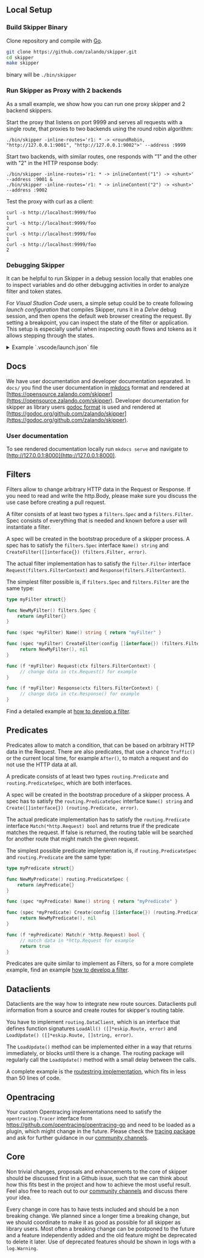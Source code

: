 ## Local Setup

### Build Skipper Binary

Clone repository and compile with [Go](https://golang.org/dl).

```sh
git clone https://github.com/zalando/skipper.git
cd skipper
make skipper
```

binary will be `./bin/skipper`

### Run Skipper as Proxy with 2 backends

As a small example, we show how you can run one proxy skipper and 2
backend skippers.

Start the proxy that listens on port 9999 and serves all requests with a single route, that
proxies to two backends using the round robin algorithm:
```
./bin/skipper -inline-routes='r1: * -> <roundRobin, "http://127.0.0.1:9001", "http://127.0.0.1:9002">' --address :9999
```

Start two backends, with similar routes, one responds with "1" and the
other with "2" in the HTTP response body:
```
./bin/skipper -inline-routes='r1: * -> inlineContent("1") -> <shunt>' --address :9001 &
./bin/skipper -inline-routes='r1: * -> inlineContent("2") -> <shunt>' --address :9002
```

Test the proxy with curl as a client:
```
curl -s http://localhost:9999/foo
1
curl -s http://localhost:9999/foo
2
curl -s http://localhost:9999/foo
1
curl -s http://localhost:9999/foo
2
```

### Debugging Skipper

It can be helpful to run Skipper in a debug session locally that enables one to inspect variables and do other debugging activities in order to analyze filter and token states.

For *Visual Studion Code* users, a simple setup could be to create following *launch configuration* that compiles Skipper, runs it in a *Delve* debug session, and then opens the default web browser creating the request. By setting a breakpoint, you can inspect the state of the filter or application. This setup is especially useful when inspecting *oauth* flows and tokens as it allows stepping through the states.

<details>
<summary>Example `.vscode/launch.json` file</summary>

```json
{
    "version": "0.2.0",
    "configurations": [
        {
            "name": "Launch Package",
            "type": "go",
            "request": "launch",
            "mode": "debug",
            "program": "${workspaceFolder}/cmd/skipper/main.go",
            "args": [
                "-application-log-level=debug",
                "-address=:9999",
                "-inline-routes=PathSubtree(\"/\") -> inlineContent(\"Hello World\") -> <shunt>",
               // example OIDC setup, using https://developer.microsoft.com/en-us/microsoft-365/dev-program
               //  "-oidc-secrets-file=${workspaceFolder}/.vscode/launch.json",
               //  "-inline-routes=* -> oauthOidcAnyClaims(\"https://login.microsoftonline.com/<tenant Id>/v2.0\",\"<application id>\",\"<client secret>\",\"http://localhost:9999/authcallback\", \"profile\", \"\", \"\", \"x-auth-email:claims.email x-groups:claims.groups\") -> inlineContent(\"restriced access\") -> <shunt>",
            ],
            "serverReadyAction": {
                "pattern": "route settings applied",
                "uriFormat": "http://localhost:9999",
                "action": "openExternally"
            }
        }
    ]
}
```

</details>

## Docs

We have user documentation and developer documentation separated.
In `docs/` you find the user documentation in [mkdocs](https://www.mkdocs.org/) format and
rendered at [https://opensource.zalando.com/skipper](https://opensource.zalando.com/skipper).
Developer documentation for skipper as library users
[godoc format](https://blog.golang.org/godoc-documenting-go-code) is used and rendered at [https://godoc.org/github.com/zalando/skipper](https://godoc.org/github.com/zalando/skipper).

### User documentation

To see rendered documentation locally run `mkdocs serve` and navigate to [http://127.0.0.1:8000](http://127.0.0.1:8000).

## Filters

Filters allow to change arbitrary HTTP data in the Request or
Response. If you need to read and write the http.Body, please make
sure you discuss the use case before creating a pull request.

A filter consists of at least two types a `filters.Spec` and a `filters.Filter`.
Spec consists of everything that is needed and known before a user
will instantiate a filter.

A spec will be created in the bootstrap procedure of a skipper
process. A spec has to satisfy the `filters.Spec` interface `Name() string` and
`CreateFilter([]interface{}) (filters.Filter, error)`.

The actual filter implementation has to satisfy the `filter.Filter`
interface `Request(filters.FilterContext)` and `Response(filters.FilterContext)`.

The simplest filter possible is, if `filters.Spec` and
`filters.Filter` are the same type:

```go
type myFilter struct{}

func NewMyFilter() filters.Spec {
	return &myFilter{}
}

func (spec *myFilter) Name() string { return "myFilter" }

func (spec *myFilter) CreateFilter(config []interface{}) (filters.Filter, error) {
     return NewMyFilter(), nil
}

func (f *myFilter) Request(ctx filters.FilterContext) {
     // change data in ctx.Request() for example
}

func (f *myFilter) Response(ctx filters.FilterContext) {
     // change data in ctx.Response() for example
}
```

Find a detailed example at [how to develop a filter](../reference/development.md#how-to-develop-a-filter).

## Predicates

Predicates allow to match a condition, that can be based on arbitrary
HTTP data in the Request. There are also predicates, that use a chance
`Traffic()` or the current local time, for example `After()`, to match
a request and do not use the HTTP data at all.

A predicate consists of at least two types `routing.Predicate`
and `routing.PredicateSpec`, which are both interfaces.

A spec will be created in the bootstrap procedure of a skipper
process. A spec has to satisfy the `routing.PredicateSpec` interface
`Name() string` and `Create([]interface{}) (routing.Predicate, error)`.

The actual predicate implementation has to satisfy the
`routing.Predicate` interface `Match(*http.Request) bool` and returns
true if the predicate matches the request. If false is returned, the
routing table will be searched for another route that might match the
given request.

The simplest possible predicate implementation is, if `routing.PredicateSpec` and
`routing.Predicate` are the same type:

```go
type myPredicate struct{}

func NewMyPredicate() routing.PredicateSpec {
	return &myPredicate{}
}

func (spec *myPredicate) Name() string { return "myPredicate" }

func (spec *myPredicate) Create(config []interface{}) (routing.Predicate, error) {
     return NewMyPredicate(), nil
}

func (f *myPredicate) Match(r *http.Request) bool {
     // match data in *http.Request for example
     return true
}
```

Predicates are quite similar to implement as Filters, so for a more
complete example, find an example [how to develop a filter](../reference/development.md#how-to-develop-a-filter).

## Dataclients

Dataclients are the way how to integrate new route
sources. Dataclients pull information from a source and create routes
for skipper's routing table.

You have to implement `routing.DataClient`, which is an interface that defines
function signatures `LoadAll() ([]*eskip.Route, error)` and
`LoadUpdate() ([]*eskip.Route, []string, error)`.

The `LoadUpdate()` method can be implemented either in a way that
returns immediately, or blocks until there is a change. The routing
package will regularly call the `LoadUpdate()` method with a small
delay between the calls.

A complete example is the [routestring implementation](https://github.com/zalando/skipper/blob/master/dataclients/routestring/string.go), which fits in
less than 50 lines of code.

## Opentracing

Your custom Opentracing implementations need to satisfy the `opentracing.Tracer` interface from
https://github.com/opentracing/opentracing-go and need to be loaded as
a plugin, which might change in the future.
Please check the [tracing package](https://github.com/zalando/skipper/blob/master/tracing)
and ask for further guidance in our [community channels](https://github.com/zalando/skipper#community).

## Core

Non trivial changes, proposals and enhancements to the core of skipper
should be discussed first in a Github issue, such that we can think
about how this fits best in the project and how to achieve the most
useful result. Feel also free to reach out to our [community
channels](https://github.com/zalando/skipper#community) and discuss
there your idea.

Every change in core has to have tests included and should be a non
breaking change. We planned since a longer time a breaking change, but
we should coordinate to make it as good as possible for all skipper as
library users. Most often a breaking change can be postponed to the
future and a feature independently added and the old feature might be
deprecated to delete it later. Use of deprecated features should be shown
in logs with a `log.Warning`.

